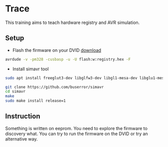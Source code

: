 # Trace
This training aims to teach hardware registry and AVR simulation.

## Setup
* Flash the firmware on your DVID [download](./registry.hex)

```bash
avrdude -v -pm328 -cusbasp -u -U flash:w:registry.hex -F
```

* Install simavr tool
```bash
sudo apt install freeglut3-dev libglfw3-dev libgl1-mesa-dev libglu1-mesa-dev avr-libc gcc-avr libelf-dev

git clone https://github.com/buserror/simavr
cd simavr
make
sudo make install release=1
```

## Instruction
Something is written on eeprom. You need to explore the firmware to discovery what. You can try to run the firmware on the DVID or try an alternative way.
